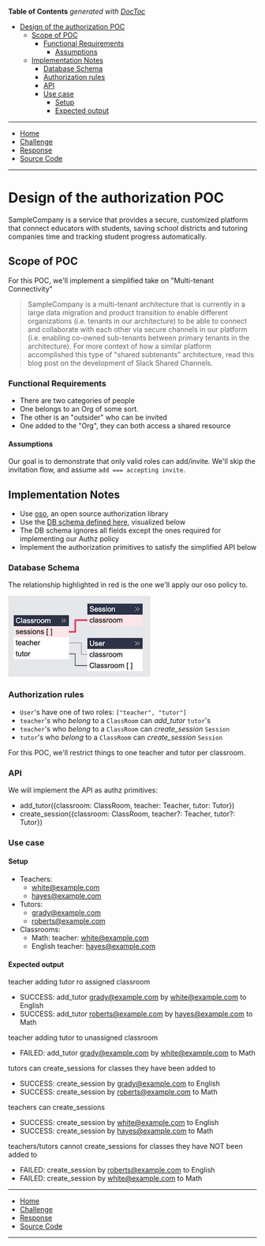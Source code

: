 <!-- START doctoc generated TOC please keep comment here to allow auto update -->
<!-- DON'T EDIT THIS SECTION, INSTEAD RE-RUN doctoc TO UPDATE -->
**Table of Contents**  *generated with [DocToc](https://github.com/thlorenz/doctoc)*

- [Design of the authorization POC](#design-of-the-authorization-poc)
  - [Scope of POC](#scope-of-poc)
    - [Functional Requirements](#functional-requirements)
      - [Assumptions](#assumptions)
  - [Implementation Notes](#implementation-notes)
    - [Database Schema](#database-schema)
    - [Authorization rules](#authorization-rules)
    - [API](#api)
    - [Use case](#use-case)
      - [Setup](#setup)
      - [Expected output](#expected-output)

<!-- END doctoc generated TOC please keep comment here to allow auto update -->

---

- [Home](./index.md) 
- [Challenge](./challenge.md)
- [Response](./solution.md)
- [Source Code](https://github.com/sramam/work-sample)

---

# Design of the authorization POC

SampleCompany is a service that provides a secure, customized platform
that connect educators with students, saving school districts and
tutoring companies time and tracking student progress automatically.

## Scope of POC

For this POC, we'll implement a simplified take on "Multi-tenant Connectivity"

> SampleCompany is a multi-tenant architecture that is currently in a large data
> migration and product transition to enable different organizations (i.e. tenants
> in our architecture) to be able to connect and collaborate with each other via
> secure channels in our platform (i.e. enabling co-owned sub-tenants between
> primary tenants in the architecture). For more context of how a similar platform
> accomplished this type of "shared subtenants" architecture, read this blog post
> on the development of Slack Shared Channels.

### Functional Requirements
- There are two categories of people
- One belongs to an Org of some sort.
- The other is an "outsider" who can be invited
- One added to the "Org", they can both access a shared resource

#### Assumptions
Our goal is to demonstrate that only valid roles can add/invite. 
We'll skip the invitation flow, and assume `add === accepting invite`. 

## Implementation Notes

- Use [oso](https://www.osohq.com/), an open source authorization library
- Use the [DB schema defined here](./prisma/schema.prisma), visualized below
- The DB schema ignores all fields except the ones required for implementing our Authz policy
- Implement the authorization primitives to satisfy the simplified API below

### Database Schema
The relationship highlighted in red is the one we'll apply our oso policy to.

![SampleCompany Schema](/prisma/schema.prisma.jpg)

### Authorization rules


- `User`'s have one of two roles: `["teacher", "tutor"]`
- `teacher`'s who _belong_ to a `ClassRoom` can _add_tutor_ `tutor`'s
- `teacher`'s who _belong_ to a `ClassRoom` can _create_session_ `Session`
- `tutor`'s who _belong_ to a `ClassRoom` can _create_session_ `Session`

For this POC, we'll restrict things to one teacher and tutor per classroom.

### API

We will implement the API as authz primitives:

- add_tutor({classroom: ClassRoom, teacher: Teacher, tutor: Tutor})
- create_session({classroom: ClassRoom, teacher?: Teacher, tutor?: Tutor})

### Use case

#### Setup

- Teachers:
  - white@example.com
  - hayes@example.com
- Tutors:
  - grady@example.com
  - roberts@example.com
- Classrooms:
  - Math:
    teacher: white@example.com
  - English
    teacher: hayes@example.com

#### Expected output
  teacher adding tutor ro assigned classroom
  - SUCCESS: add_tutor grady@example.com by white@example.com to English
  - SUCCESS: add_tutor roberts@example.com by hayes@example.com to Math

  teacher adding tutor to unassigned classroom
  - FAILED: add_tutor grady@example.com by white@example.com to Math
  
  tutors can create_sessions for classes they have been added to
  - SUCCESS: create_session by grady@example.com to English
  - SUCCESS: create_session by roberts@example.com to Math
  
  teachers can create_sessions
  - SUCCESS: create_session by white@example.com to English
  - SUCCESS: create_session by hayes@example.com to Math
  
  teachers/tutors cannot create_sessions for classes they have NOT been added to
  - FAILED: create_session by roberts@example.com to English
  - FAILED: create_session by white@example.com to Math
    
---

- [Home](./index.md) 
- [Challenge](./challenge.md)
- [Response](./solution.md)
- [Source Code](https://github.com/sramam/work-sample)

---
